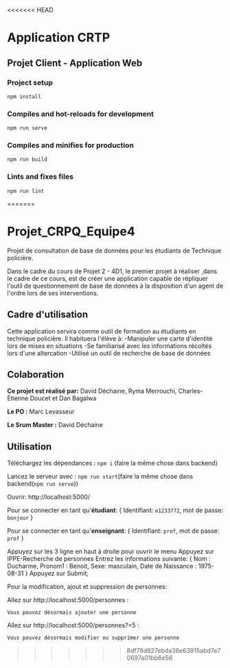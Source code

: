 <<<<<<< HEAD
# Application CRTP
## Projet Client - Application Web

### Project setup
```
npm install
```

### Compiles and hot-reloads for development
```
npm run serve
```

### Compiles and minifies for production
```
npm run build
```

### Lints and fixes files
```
npm run lint
```
=======
# Projet_CRPQ_Equipe4

Projet de consultation de base de données pour les étudiants de Technique policière.

Dans le cadre du cours de Projet 2 - 4D1, le premier projet à réaliser ,dans le cadre de ce cours, est de créer une application capable de répliquer l'outil de questionnement de base de données à la disposition d'un agent de l'ordre lors de ses interventions.

## Cadre d'utilisation
Cette application servira comme outil de formation au étudiants en technique policière. Il habituera l'élève à:
-Manipuler une carte d'identité lors de mises en situations
-Se familiarisé avec les informations récoltés lors d'une altercation
-Utilisé un outil de recherche de base de données 

## Colaboration
**Ce projet est réalisé par:** David Déchaine, Ryma Merrouchi, Charles-Étienne Doucet et Dan Bagalwa

**Le PO :** Marc Levasseur

**Le Srum Master :** David Déchaine

## Utilisation
Téléchargez les dépendances : `npm i` (faire la même chose dans backend)

Lancez le serveur avec : `npm run start`(faire la même chose dans backend(`npm run serve`))

Ouvrir: http://localhost:5000/

Pour se connecter en tant qu'**étudiant**: 
                {
                    Identifiant: `e1233772`,
                    mot de passe: `bonjour`
                }

Pour se connecter en tant qu'**enseignant**: 
                {
                    Identifiant: `prof`,
                    mot de passe: `prof`
                }

Appuyez sur les 3 ligne en haut à droite pour ouvrir le menu
Appuyez sur IPPE-Recherche de personnes
Entrez les informations suivante: 
                {
                    Nom : Ducharme,
                    Pronom1 : Benoit,
                    Sexe: masculain,
                    Date de Naissance : 1975-08-31
                }
Appuyez sur Submit;

Pour la modification, ajout et suppression de personnes:

Allez sur http://localhost:5000/personnes : 

    Vous pouvez désormais ajouter une personne

Allez sur http://localhost:5000/personnes?=5 :

    Vous pouvez désormais modifier ou supprimer une personne

>>>>>>> 8df78d827ebda36e63915abd7e70697a01bb6e56
